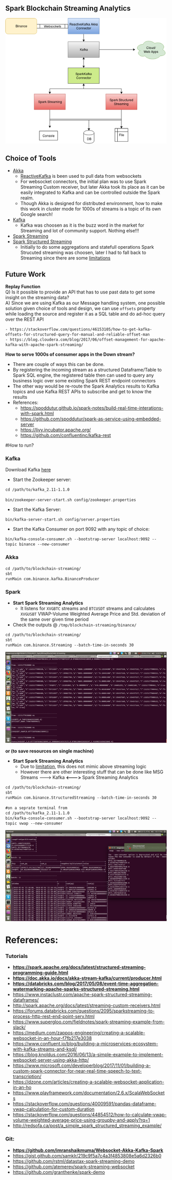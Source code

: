 ## Spark Blockchain Streaming Analytics

![](bianance.png)


## Choice of Tools

- [Akka](https://github.com/akka)
    - [ReactiveKafka](https://github.com/akka/reactive-kafka) is been used to pull data from websockets
    - For websocket connectors, the initial plan was to use Spark Streaming Custom receiver, but later Akka took its place
as it can be easily integrated to Kafka and can be controlled outside the Spark realm.
    - Though Akka is designed for distributed environment, how to make this work in cluster mode for 1000s of streams is a topic of its own Google search!
- [Kafka](https://kafka.apache.org)
    - Kafka was choosen as it is the buzz word in the market for Streaming and lot of community support. Nothing else!!!
- [Spark Streaming](https://spark.apache.org/docs/latest/streaming-programming-guide.html)
- [Spark Structured Streaming](https://spark.apache.org/docs/latest/structured-streaming-programming-guide.html)
    - Initially to do some aggregations and statefull operations Spark Strucuted streaming was choosen, later I had to fall back
to Streaming since there are some [limitations](https://spark.apache.org/docs/latest/structured-streaming-programming-guide.html#unsupported-operations)


## Future Work
**Replay Function**   
Q) Is it possible to provide an API that has to use past data to get some insight on the streaming data?   
A) Since we are using Kafka as our Message handling system, one possible solution given choice of tools and design, 
we can use `offsets` property while loading the source and register it as a SQL table and do ad-hoc query over the REST API

    - https://stackoverflow.com/questions/46153105/how-to-get-kafka-offsets-for-structured-query-for-manual-and-reliable-offset-man
    - https://blog.cloudera.com/blog/2017/06/offset-management-for-apache-kafka-with-apache-spark-streaming/

**How to serve 1000s of consumer apps in the Down stream?**
- There are couple of ways this can be done.
- By registering the incoming stream as a structured Dataframe/Table to Spark SQL engine, the registered table then can
used to query any business logic over some existing Spark REST endpoint connectors
- The other way would be  re-route the Spark Analytics results to Kafka topics and use Kafka REST APIs to subscribe and get to know
the results
- References:
    - https://spoddutur.github.io/spark-notes/build-real-time-interations-with-spark.html
    - https://github.com/spoddutur/spark-as-service-using-embedded-server
    - https://livy.incubator.apache.org/
    - https://github.com/confluentinc/kafka-rest

#How to run?

### Kafka

Download Kafka [here](https://kafka.apache.org/downloads)

- Start the Zookeeper server:

```
cd /path/to/kafka_2.11-1.1.0
  
bin/zookeeper-server-start.sh config/zookeeper.properties
```
   
-  Start the Kafka Server:

```
bin/kafka-server-start.sh config/server.properties
```
  
-  Start the Kafka Consumer on port 9092 with any topic of choice:

```
bin/kafka-console-consumer.sh --bootstrap-server localhost:9092 --topic binance --new-consumer

```
   
### Akka
 
```
cd /path/to/blockchain-streaming/
sbt
runMain com.binance.kafka.BinanceProducer
``` 

### Spark 

- **Start Spark Streaming Analytics**
    - It listens for `XVGBTC` streams and `BTCUSDT` streams and calculates 
    `XVGUSBT` VWAP-Volume Weighted Average Price and Std. deviation of the same
    over given time period 
- Check the outputs @ `/tmp/blockchain-streaming/binance/`

```
cd /path/to/blockchain-streaming/
sbt
runMain com.binance.Streaming --batch-time-in-seconds 30
``` 

![](streaming_out.png)

**or (to save resources on single machine)**

- **Start Spark Streaming Analytics** 
    - Due to [limitation](https://spark.apache.org/docs/latest/structured-streaming-programming-guide.html#unsupported-operations), this does not mimic above streaming logic 
    - However there are other interesting stuff that can be done like MSG Streams ---> Kafka **<--->** Spark Streaming Analytics
    
```
cd /path/to/blockchain-streaming/
sbt
runMain com.binance.StructuredStreaming --batch-time-in-seconds 30

#on a seprate terminal from 
cd /path/to/kafka_2.11-1.1.0
bin/kafka-console-consumer.sh --bootstrap-server localhost:9092 --topic vwap --new-consumer
```

![](structured_streaming.png)


# References:
### Tutorials
- **https://spark.apache.org/docs/latest/structured-streaming-programming-guide.html**
- **https://doc.akka.io/docs/akka-stream-kafka/current/producer.html**
- **https://databricks.com/blog/2017/05/08/event-time-aggregation-watermarking-apache-sparks-structured-streaming.html**
- https://www.instaclustr.com/apache-spark-structured-streaming-dataframes/
- http://spark.apache.org/docs/latest/streaming-custom-receivers.html
- https://forums.databricks.com/questions/2095/sparkstreaming-to-process-http-rest-end-point-serv.html
- https://www.supergloo.com/fieldnotes/spark-streaming-example-from-slack/
- https://medium.com/zappos-engineering/creating-a-scalable-websocket-in-an-hour-f7fb217e3038
- https://www.confluent.io/blog/building-a-microservices-ecosystem-with-kafka-streams-and-ksql/
- https://blog.knoldus.com/2016/06/13/a-simple-example-to-implement-websocket-server-using-akka-http/
- https://www.microsoft.com/developerblog/2017/11/01/building-a-custom-spark-connector-for-near-real-time-speech-to-text-transcription/
- https://dzone.com/articles/creating-a-scalable-websocket-application-in-an-ho
- https://www.playframework.com/documentation/2.6.x/ScalaWebSockets
- https://stackoverflow.com/questions/40009591/pandas-dataframe-vwap-calculation-for-custom-duration
- https://stackoverflow.com/questions/44854512/how-to-calculate-vwap-volume-weighted-average-price-using-groupby-and-apply?rq=1
- http://redsofa.ca/post/a_simple_spark_structured_streaming_example/

### Git:
- **https://github.com/imranshaikmuma/Websocket-Akka-Kafka-Spark**
- https://gist.github.com/samklr/219c9f5a7c4a3f4853808e5a6d2326b0
- https://github.com/rstml/datastax-spark-streaming-demo
- https://github.com/atemerev/spark-streaming-websocket
- https://github.com/granthenke/spark-demo

